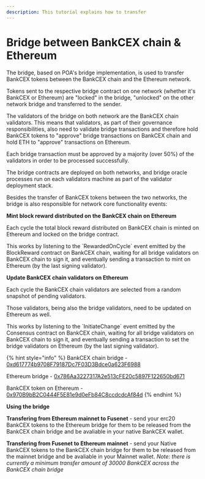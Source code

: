 ```yaml
---
description: This tutorial explains how to transfer
---
```


# Bridge between BankCEX chain & Ethereum

The bridge, based on POA's bridge implementation, is used to transfer BankCEX tokens between the BankCEX chain and the Ethereum network.

Tokens sent to the respective bridge contract on one network \(whether it's BankCEX or Ethereum\) are "locked" in the bridge, "unlocked" on the other network bridge and transferred to the sender.

The validators of the bridge on both network are the BankCEX chain validators. This means that validators, as part of their governance responsibilities, also need to validate bridge transactions and therefore hold BankCEX tokens to "approve" bridge transactions on BankCEX chain and hold ETH to "approve" transactions on Ethereum.

Each bridge transaction must be approved by a majority \(over 50%\) of the validators in order to be processed successfully.

The bridge contracts are deployed on both networks, and bridge oracle processes run on each validators machine as part of the validator deployment stack.

Besides the transfer of BankCEX tokens between the two networks, the bridge is also responsible for network core functionality events:

**Mint block reward distributed on the BankCEX chain on Ethereum**

Each cycle the total block reward distributed on BankCEX chain is minted on Ethereum and locked on the bridge contract.

This works by listening to the \`RewardedOnCycle\` event emitted by the BlockReward contract on BankCEX chain, waiting for all bridge validators on BankCEX chain to sign it, and eventually sending a transaction to mint on Ethereum \(by the last signing validator\).

**Update BankCEX chain validators on Ethereum**

Each cycle the BankCEX chain validators are selected from a random snapshot of pending validators.

Those validators, being also the bridge validators, need to be updated on Ethereum as well.

This works by listening to the \`InitiateChange\` event emitted by the Consensus contract on BankCEX chain, waiting for all bridge validators on BankCEX chain to sign it, and eventually sending a transaction to set the bridge validators on Ethereum \(by the last signing validator\).

{% hint style="info" %}
BankCEX chain bridge - [0xd617774b9708F79187Dc7F03D3Bdce0a623F6988](https://scan.bankcoin.io/address/0xd617774b9708f79187dc7f03d3bdce0a623f6988)

Ethereum bridge - [0x786Aa3227317A2e513cFE20c5897F122650bd671](https://etherscan.io/address/0x786Aa3227317A2e513cFE20c5897F122650bd671)

BankCEX token on Ethereum - [0x970B9bB2C0444F5E81e9d0eFb84C8ccdcdcAf84d](https://etherscan.io/token/0x970B9bB2C0444F5E81e9d0eFb84C8ccdcdcAf84d)
{% endhint %}

**Using the bridge**

**Transfering from Ethereum mainnet to Fusenet** - send your erc20 BankCEX tokens to the Ethereum bridge for them to be released from the BankCEX chain bridge and be avaliable in your native BankCEX wallet.

**Transfering from Fusenet to Ethereum mainnet** - send your Native BankCEX tokens to the BankCEX chain bridge for them to be released from the mainnet bridge and be avaliable in your Mainnet wallet. _Note: there is currently a minimum transfer amount of 30000 BankCEX across the BankCEX chain bridge_

